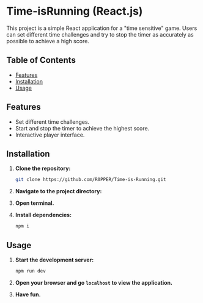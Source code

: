 # Time-isRunning (React.js)

This project is a simple React application for a "time sensitive" game. Users can set different time challenges and try to stop the timer as accurately as possible to achieve a high score.

## Table of Contents

- [Features](#features)
- [Installation](#installation)
- [Usage](#usage)

## Features

- Set different time challenges.
- Start and stop the timer to achieve the highest score.
- Interactive player interface.
 

## Installation

1. **Clone the repository:**

    ```bash
    git clone https://github.com/R0PPER/Time-is-Running.git
    ```

2. **Navigate to the project directory:**

3. **Open terminal.**

4. **Install dependencies:**

    ```bash
    npm i
    ```

## Usage

1. **Start the development server:**

    ```bash
    npm run dev
    ```

2. **Open your browser and go `localhost` to view the application.**

3. **Have fun.**
